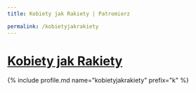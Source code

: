 ```yaml
---
title: Kobiety jak Rakiety | Patromierz

permalink: /kobietyjakrakiety
---
```


# [Kobiety jak Rakiety](https://patronite.pl/kobietyjakrakiety)

{% include profile.md name="kobietyjakrakiety" prefix="k" %}
